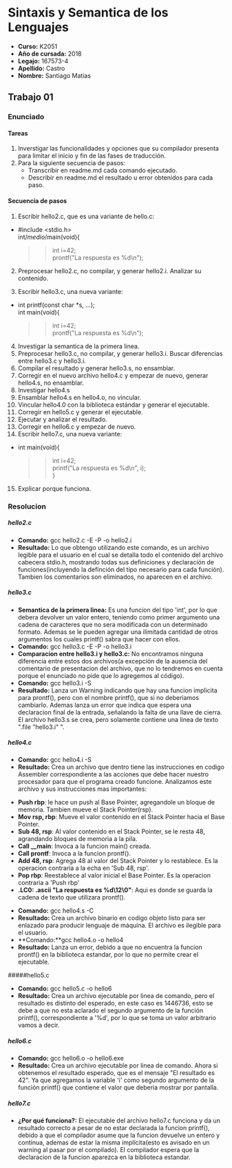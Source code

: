 # Sintaxis y Semantica de los Lenguajes

* **Curso:** K2051
* **Año de cursada:** 2018
* **Legajo:** 167573-4
* **Apellido:** Castro
* **Nombre:** Santiago Matias

## Trabajo 01

### Enunciado

#### Tareas
1. Inverstigar las funcionalidades y opciones que su compilador presenta para limitar el inicio y fin de las fases de traducción.
2. Para la siguiente secuencia de pasos:
	* Transcribir en readme.md cada comando ejecutado.
	* Describir en readme.md el resultado u error obtenidos para cada paso.

#### Secuencia de pasos

1. Escribir hello2.c, que es una variante de hello.c:
*	#include <stdio.h>  
	int/*medio*/main(void){  
	>>int i=42;  
	>>prontf("La respuesta es %d\n");

2. Preprocesar hello2.c, no compilar, y generar hello2.i. Analizar su contenido.

3. Escribir hello3.c, una nueva variante:
*	int printf(const char *s, ...);  
	int main(void){  
    >>int i=42;  
	>>prontf("La respuesta es %d\n");  
4. Investigar la semantica de la primera linea.
5. Preprocesar hello3.c, no compilar, y generar hello3.i. Buscar diferencias entre hello3.c y hello3.i.
6. Compilar el resultado y generar hello3.s, no ensamblar.
7. Corregir en el nuevo archivo hello4.c y empezar de nuevo, generar hello4.s, no ensamblar.
8. Investigar hello4.s
9. Ensamblar hello4.s en hello4.o, no vincular.
10. Vincular hello4.0 con la biblioteca estándar y generar el ejecutable.
11. Corregir en hello5.c y generar el ejecutable.
12. Ejecutar y analizar el resultado.
13. Corregir en hello6.c y empezar de nuevo.
14. Escribir hello7.c, una nueva variante:
*	int main(void){  
	>>int i=42;  
	>>printf("La respuesta es %d\n", i);  
	}
15. Explicar porque funciona.

### Resolucion
##### hello2.c
* **Comando:** gcc hello2.c -E -P -o hello2.i
* **Resultado:** Lo que obtengo utilizando este comando, es un archivo legible para el usuario en el cual se detalla todo el contenido del archivo cabecera stdio.h, mostrando todas sus definiciones y declaración de funciones(incluyendo la definción del tipo necesario para cada función). Tambien los comentarios son eliminados, no aparecen en el archivo.

##### hello3.c
* **Semantica de la primera linea:** Es una funcion del tipo 'int', por lo que debera devolver un valor entero, teniendo como primer argumento una cadena de caracteres que no sera modificada con un determinado formato. Ademas se le pueden agregar una ilimitada cantidad de otros argumentos los cuales printf() sabra que hacer con ellos.
* **Comando:** gcc hello3.c -E -P -o hello3.i 
* **Comparacion entre hello3.i y hello3.c:** No encontramos ninguna diferencia entre estos dos archivos(a excepción de la ausencia del comentario de presentacion del archivo, que no lo tendremos en cuenta porque el enunciado no pide que lo agregemos al código).
* **Comando:** gcc hello3.i -S
* **Resultado:** Lanza un Warning indicando que hay una funcion implicita para prontf(), pero con el nombre printf(), que si no deberiamos cambiarlo. Ademas lanza un error que indica que espera una declaracion final de la entrada, señalando la falta de una llave de cierra. El archivo hello3.s se crea, pero solamente contiene una linea de texto ".file	"hello3.i" ".

##### hello4.c
* **Comando:** gcc hello4.i -S
* **Resultado:** Crea un archivo que dentro tiene las instrucciones en codigo Assembler correspondiente a las acciones que debe hacer nuestro procesador para que el programa creado funcione. Analizamos este archivo y sus instrucciones mas importantes:
+ **Push rbp**: le hace un push al Base Pointer, agregandole un bloque de memoria. Tambien mueve el Stack Pointer(rsp).
+ **Mov rsp, rbp**: Mueve el valor contenido en el Stack Pointer hacia el Base Pointer.
+ **Sub 48, rsp**: Al valor contenido en el Stack Pointer, se le resta 48, agrandando bloques de memoria a la pila.
+ **Call __main**: Invoca a la funcion main() creada.
+ **Call prontf**: Invoca a la funcion prontf().
+ **Add 48, rsp**: Agrega 48 al valor del Stack Pointer y lo restablece. Es la operacion contraria a la echa en 'Sub 48, rsp'.
+ **Pop rbp**: Reestablece al valor inicial el Base Pointer. Es la operacion contraria a 'Push rbp'
+ **.LC0: .ascii "La respuesta es %d\12\0"**: Aqui es donde se guarda la cadena de texto que utilizara prontf().
* **Comando:** gcc hello4.s -C
* **Resultado:** Crea un archivo binario en codigo objeto listo para ser enlazado para producir lenguaje de máquina. El archivo es ilegible para el usuario.
* **Comando:**gcc hello4.o -o hello4
* **Resultado:** Lanza un error, debido a que no encuentra la funcion prontf() en la biblioteca estandar, por lo que no permite crear el ejecutable.

#####hello5.c
* **Comando:** gcc hello5.c -o hello6
* **Resultado:** Crea un archivo ejecutable por linea de comando, pero el resultado es distinto del esperado, en este caso es 1446736, esto se debe a que no esta aclarado el segundo argumento de la función printf(), correspondiente a '%d', por lo que se toma un valor arbitrario vamos a decir.

##### hello6.c
* **Comando:** gcc hello6.o -o hello6.exe
* **Resultado:** Crea un archivo ejecutable por linea de comando. Ahora si obtenemos el resultado esperado, que es el mensaje "El resultado es 42". Ya que agregamos la variable 'i' como segundo argumento de la función printf() que contiene el valor que deberia mostrar por pantalla.

##### hello7.c
* **¿Por qué funciona?:** El ejecutable del archivo hello7.c funciona y da un resultado correcto a pesar de no estar declarada la funcion printf(), debido a que el compilador asume que la funcion devuelve un entero y continua, ademas de estar la misma implícita(esto es avisado en un warning al pasar por el compilado).  El compilador espera que la declaracion de la funcion aparezca en la biblioteca estandar.   